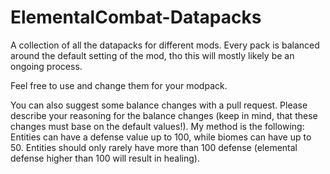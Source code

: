 # ElementalCombat-Datapacks

A collection of all the datapacks for different mods. Every pack is balanced around the default setting of the mod, tho this will mostly likely be an ongoing process.

Feel free to use and change them for your modpack.

You can also suggest some balance changes with a pull request. Please describe your reasoning for the balance changes (keep in mind, that these changes must base on the default values!).
My method is the following: Entities can have a defense value up to 100, while biomes can have up to 50. Entities should only rarely have more than 100 defense (elemental defense higher than 100 will result in healing). 